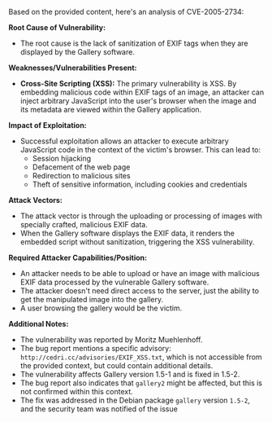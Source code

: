 Based on the provided content, here's an analysis of CVE-2005-2734:

**Root Cause of Vulnerability:**
- The root cause is the lack of sanitization of EXIF tags when they are displayed by the Gallery software.

**Weaknesses/Vulnerabilities Present:**
- **Cross-Site Scripting (XSS):** The primary vulnerability is XSS. By embedding malicious code within EXIF tags of an image, an attacker can inject arbitrary JavaScript into the user's browser when the image and its metadata are viewed within the Gallery application.

**Impact of Exploitation:**
- Successful exploitation allows an attacker to execute arbitrary JavaScript code in the context of the victim's browser. This can lead to:
    - Session hijacking
    - Defacement of the web page
    - Redirection to malicious sites
    - Theft of sensitive information, including cookies and credentials

**Attack Vectors:**
- The attack vector is through the uploading or processing of images with specially crafted, malicious EXIF data.
- When the Gallery software displays the EXIF data, it renders the embedded script without sanitization, triggering the XSS vulnerability.

**Required Attacker Capabilities/Position:**
- An attacker needs to be able to upload or have an image with malicious EXIF data processed by the vulnerable Gallery software.
- The attacker doesn't need direct access to the server, just the ability to get the manipulated image into the gallery.
- A user browsing the gallery would be the victim.

**Additional Notes:**
- The vulnerability was reported by Moritz Muehlenhoff.
- The bug report mentions a specific advisory:  `http://cedri.cc/advisories/EXIF_XSS.txt`, which is not accessible from the provided context, but could contain additional details.
- The vulnerability affects Gallery version 1.5-1 and is fixed in 1.5-2.
- The bug report also indicates that `gallery2` might be affected, but this is not confirmed within this context.
- The fix was addressed in the Debian package `gallery` version `1.5-2`, and the security team was notified of the issue
